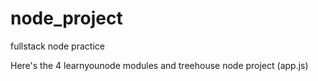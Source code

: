 # node_project
fullstack node practice

Here's the 4 learnyounode modules and treehouse node project (app.js)

